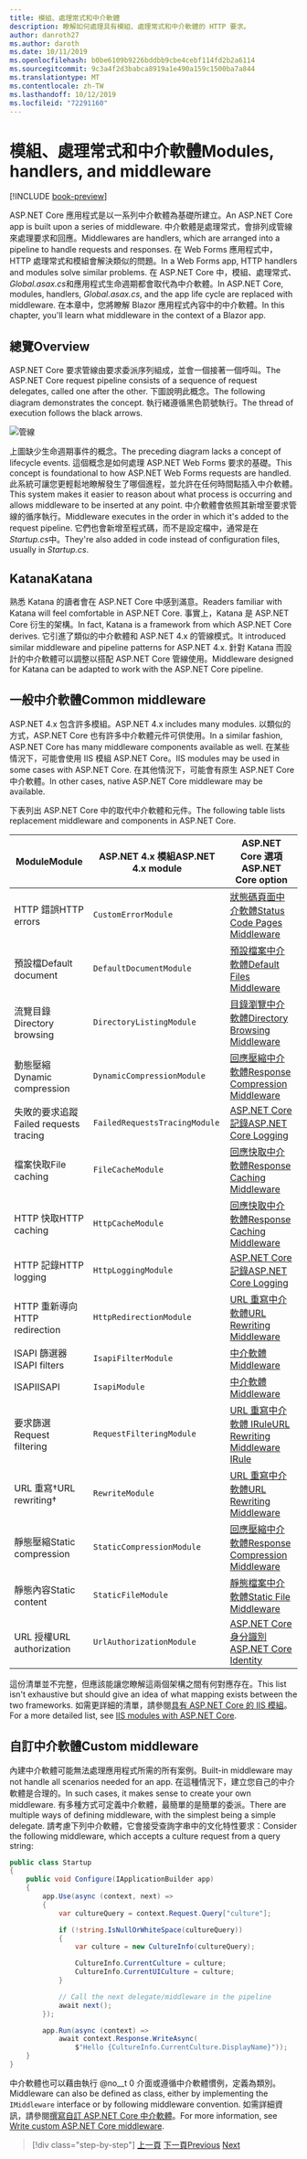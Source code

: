 ```yaml
---
title: 模組、處理常式和中介軟體
description: 瞭解如何處理具有模組、處理常式和中介軟體的 HTTP 要求。
author: danroth27
ms.author: daroth
ms.date: 10/11/2019
ms.openlocfilehash: b0be6109b9226bddbb9cbe4cebf114fd2b2a6114
ms.sourcegitcommit: 9c3a4f2d3babca8919a1e490a159c1500ba7a844
ms.translationtype: MT
ms.contentlocale: zh-TW
ms.lasthandoff: 10/12/2019
ms.locfileid: "72291160"
---
```

# <a name="modules-handlers-and-middleware"></a><span data-ttu-id="6c3b8-103">模組、處理常式和中介軟體</span><span class="sxs-lookup"><span data-stu-id="6c3b8-103">Modules, handlers, and middleware</span></span>

[!INCLUDE [book-preview](../../../includes/book-preview.md)]

<span data-ttu-id="6c3b8-104">ASP.NET Core 應用程式是以一系列中介軟體為基礎所建立。</span><span class="sxs-lookup"><span data-stu-id="6c3b8-104">An ASP.NET Core app is built upon a series of middleware.</span></span> <span data-ttu-id="6c3b8-105">中介軟體是處理常式，會排列成管線來處理要求和回應。</span><span class="sxs-lookup"><span data-stu-id="6c3b8-105">Middlewares are handlers, which are arranged into a pipeline to handle requests and responses.</span></span> <span data-ttu-id="6c3b8-106">在 Web Forms 應用程式中，HTTP 處理常式和模組會解決類似的問題。</span><span class="sxs-lookup"><span data-stu-id="6c3b8-106">In a Web Forms app, HTTP handlers and modules solve similar problems.</span></span> <span data-ttu-id="6c3b8-107">在 ASP.NET Core 中，模組、處理常式、 *Global.asax.cs*和應用程式生命週期都會取代為中介軟體。</span><span class="sxs-lookup"><span data-stu-id="6c3b8-107">In ASP.NET Core, modules, handlers, *Global.asax.cs*, and the app life cycle are replaced with middleware.</span></span> <span data-ttu-id="6c3b8-108">在本章中，您將瞭解 Blazor 應用程式內容中的中介軟體。</span><span class="sxs-lookup"><span data-stu-id="6c3b8-108">In this chapter, you'll learn what middleware in the context of a Blazor app.</span></span>

## <a name="overview"></a><span data-ttu-id="6c3b8-109">總覽</span><span class="sxs-lookup"><span data-stu-id="6c3b8-109">Overview</span></span>

<span data-ttu-id="6c3b8-110">ASP.NET Core 要求管線由要求委派序列組成，並會一個接著一個呼叫。</span><span class="sxs-lookup"><span data-stu-id="6c3b8-110">The ASP.NET Core request pipeline consists of a sequence of request delegates, called one after the other.</span></span> <span data-ttu-id="6c3b8-111">下圖說明此概念。</span><span class="sxs-lookup"><span data-stu-id="6c3b8-111">The following diagram demonstrates the concept.</span></span> <span data-ttu-id="6c3b8-112">執行緒遵循黑色箭號執行。</span><span class="sxs-lookup"><span data-stu-id="6c3b8-112">The thread of execution follows the black arrows.</span></span>

![管線](media/middleware/request-delegate-pipeline.png)

<span data-ttu-id="6c3b8-114">上圖缺少生命週期事件的概念。</span><span class="sxs-lookup"><span data-stu-id="6c3b8-114">The preceding diagram lacks a concept of lifecycle events.</span></span> <span data-ttu-id="6c3b8-115">這個概念是如何處理 ASP.NET Web Forms 要求的基礎。</span><span class="sxs-lookup"><span data-stu-id="6c3b8-115">This concept is foundational to how ASP.NET Web Forms requests are handled.</span></span> <span data-ttu-id="6c3b8-116">此系統可讓您更輕鬆地瞭解發生了哪個進程，並允許在任何時間點插入中介軟體。</span><span class="sxs-lookup"><span data-stu-id="6c3b8-116">This system makes it easier to reason about what process is occurring and allows middleware to be inserted at any point.</span></span> <span data-ttu-id="6c3b8-117">中介軟體會依照其新增至要求管線的循序執行。</span><span class="sxs-lookup"><span data-stu-id="6c3b8-117">Middleware executes in the order in which it's added to the request pipeline.</span></span> <span data-ttu-id="6c3b8-118">它們也會新增至程式碼，而不是設定檔中，通常是在*Startup.cs*中。</span><span class="sxs-lookup"><span data-stu-id="6c3b8-118">They're also added in code instead of configuration files, usually in *Startup.cs*.</span></span>

## <a name="katana"></a><span data-ttu-id="6c3b8-119">Katana</span><span class="sxs-lookup"><span data-stu-id="6c3b8-119">Katana</span></span>

<span data-ttu-id="6c3b8-120">熟悉 Katana 的讀者會在 ASP.NET Core 中感到滿意。</span><span class="sxs-lookup"><span data-stu-id="6c3b8-120">Readers familiar with Katana will feel comfortable in ASP.NET Core.</span></span> <span data-ttu-id="6c3b8-121">事實上，Katana 是 ASP.NET Core 衍生的架構。</span><span class="sxs-lookup"><span data-stu-id="6c3b8-121">In fact, Katana is a framework from which ASP.NET Core derives.</span></span> <span data-ttu-id="6c3b8-122">它引進了類似的中介軟體和 ASP.NET 4.x 的管線模式。</span><span class="sxs-lookup"><span data-stu-id="6c3b8-122">It introduced similar middleware and pipeline patterns for ASP.NET 4.x.</span></span> <span data-ttu-id="6c3b8-123">針對 Katana 而設計的中介軟體可以調整以搭配 ASP.NET Core 管線使用。</span><span class="sxs-lookup"><span data-stu-id="6c3b8-123">Middleware designed for Katana can be adapted to work with the ASP.NET Core pipeline.</span></span>

## <a name="common-middleware"></a><span data-ttu-id="6c3b8-124">一般中介軟體</span><span class="sxs-lookup"><span data-stu-id="6c3b8-124">Common middleware</span></span>

<span data-ttu-id="6c3b8-125">ASP.NET 4.x 包含許多模組。</span><span class="sxs-lookup"><span data-stu-id="6c3b8-125">ASP.NET 4.x includes many modules.</span></span> <span data-ttu-id="6c3b8-126">以類似的方式，ASP.NET Core 也有許多中介軟體元件可供使用。</span><span class="sxs-lookup"><span data-stu-id="6c3b8-126">In a similar fashion, ASP.NET Core has many middleware components available as well.</span></span> <span data-ttu-id="6c3b8-127">在某些情況下，可能會使用 IIS 模組 ASP.NET Core。</span><span class="sxs-lookup"><span data-stu-id="6c3b8-127">IIS modules may be used in some cases with ASP.NET Core.</span></span> <span data-ttu-id="6c3b8-128">在其他情況下，可能會有原生 ASP.NET Core 中介軟體。</span><span class="sxs-lookup"><span data-stu-id="6c3b8-128">In other cases, native ASP.NET Core middleware may be available.</span></span>

<span data-ttu-id="6c3b8-129">下表列出 ASP.NET Core 中的取代中介軟體和元件。</span><span class="sxs-lookup"><span data-stu-id="6c3b8-129">The following table lists replacement middleware and components in ASP.NET Core.</span></span>

|<span data-ttu-id="6c3b8-130">Module</span><span class="sxs-lookup"><span data-stu-id="6c3b8-130">Module</span></span>                 |<span data-ttu-id="6c3b8-131">ASP.NET 4.x 模組</span><span class="sxs-lookup"><span data-stu-id="6c3b8-131">ASP.NET 4.x module</span></span>           |<span data-ttu-id="6c3b8-132">ASP.NET Core 選項</span><span class="sxs-lookup"><span data-stu-id="6c3b8-132">ASP.NET Core option</span></span>|
|-----------------------|-----------------------------|-------------------|
|<span data-ttu-id="6c3b8-133">HTTP 錯誤</span><span class="sxs-lookup"><span data-stu-id="6c3b8-133">HTTP errors</span></span>            |`CustomErrorModule`          |[<span data-ttu-id="6c3b8-134">狀態碼頁面中介軟體</span><span class="sxs-lookup"><span data-stu-id="6c3b8-134">Status Code Pages Middleware</span></span>](/aspnet/core/fundamentals/error-handling#usestatuscodepages)|
|<span data-ttu-id="6c3b8-135">預設檔</span><span class="sxs-lookup"><span data-stu-id="6c3b8-135">Default document</span></span>       |`DefaultDocumentModule`      |[<span data-ttu-id="6c3b8-136">預設檔案中介軟體</span><span class="sxs-lookup"><span data-stu-id="6c3b8-136">Default Files Middleware</span></span>](/aspnet/core/fundamentals/static-files#serve-a-default-document)|
|<span data-ttu-id="6c3b8-137">流覽目錄</span><span class="sxs-lookup"><span data-stu-id="6c3b8-137">Directory browsing</span></span>     |`DirectoryListingModule`     |[<span data-ttu-id="6c3b8-138">目錄瀏覽中介軟體</span><span class="sxs-lookup"><span data-stu-id="6c3b8-138">Directory Browsing Middleware</span></span>](/aspnet/core/fundamentals/static-files#enable-directory-browsing)|
|<span data-ttu-id="6c3b8-139">動態壓縮</span><span class="sxs-lookup"><span data-stu-id="6c3b8-139">Dynamic compression</span></span>    |`DynamicCompressionModule`   |[<span data-ttu-id="6c3b8-140">回應壓縮中介軟體</span><span class="sxs-lookup"><span data-stu-id="6c3b8-140">Response Compression Middleware</span></span>](/aspnet/core/performance/response-compression)|
|<span data-ttu-id="6c3b8-141">失敗的要求追蹤</span><span class="sxs-lookup"><span data-stu-id="6c3b8-141">Failed requests tracing</span></span>|`FailedRequestsTracingModule`|[<span data-ttu-id="6c3b8-142">ASP.NET Core 記錄</span><span class="sxs-lookup"><span data-stu-id="6c3b8-142">ASP.NET Core Logging</span></span>](/aspnet/core/fundamentals/logging/index#tracesource-provider)|
|<span data-ttu-id="6c3b8-143">檔案快取</span><span class="sxs-lookup"><span data-stu-id="6c3b8-143">File caching</span></span>           |`FileCacheModule`            |[<span data-ttu-id="6c3b8-144">回應快取中介軟體</span><span class="sxs-lookup"><span data-stu-id="6c3b8-144">Response Caching Middleware</span></span>](/aspnet/core/performance/caching/middleware)|
|<span data-ttu-id="6c3b8-145">HTTP 快取</span><span class="sxs-lookup"><span data-stu-id="6c3b8-145">HTTP caching</span></span>           |`HttpCacheModule`            |[<span data-ttu-id="6c3b8-146">回應快取中介軟體</span><span class="sxs-lookup"><span data-stu-id="6c3b8-146">Response Caching Middleware</span></span>](/aspnet/core/performance/caching/middleware)|
|<span data-ttu-id="6c3b8-147">HTTP 記錄</span><span class="sxs-lookup"><span data-stu-id="6c3b8-147">HTTP logging</span></span>           |`HttpLoggingModule`          |[<span data-ttu-id="6c3b8-148">ASP.NET Core 記錄</span><span class="sxs-lookup"><span data-stu-id="6c3b8-148">ASP.NET Core Logging</span></span>](/aspnet/core/fundamentals/logging/index)|
|<span data-ttu-id="6c3b8-149">HTTP 重新導向</span><span class="sxs-lookup"><span data-stu-id="6c3b8-149">HTTP redirection</span></span>       |`HttpRedirectionModule`      |[<span data-ttu-id="6c3b8-150">URL 重寫中介軟體</span><span class="sxs-lookup"><span data-stu-id="6c3b8-150">URL Rewriting Middleware</span></span>](/aspnet/core/fundamentals/url-rewriting)|
|<span data-ttu-id="6c3b8-151">ISAPI 篩選器</span><span class="sxs-lookup"><span data-stu-id="6c3b8-151">ISAPI filters</span></span>          |`IsapiFilterModule`          |[<span data-ttu-id="6c3b8-152">中介軟體</span><span class="sxs-lookup"><span data-stu-id="6c3b8-152">Middleware</span></span>](/aspnet/core/fundamentals/middleware/index)|
|<span data-ttu-id="6c3b8-153">ISAPI</span><span class="sxs-lookup"><span data-stu-id="6c3b8-153">ISAPI</span></span>                  |`IsapiModule`                |[<span data-ttu-id="6c3b8-154">中介軟體</span><span class="sxs-lookup"><span data-stu-id="6c3b8-154">Middleware</span></span>](/aspnet/core/fundamentals/middleware/index)|
|<span data-ttu-id="6c3b8-155">要求篩選</span><span class="sxs-lookup"><span data-stu-id="6c3b8-155">Request filtering</span></span>      |`RequestFilteringModule`     |[<span data-ttu-id="6c3b8-156">URL 重寫中介軟體 IRule</span><span class="sxs-lookup"><span data-stu-id="6c3b8-156">URL Rewriting Middleware IRule</span></span>](/aspnet/core/fundamentals/url-rewriting#irule-based-rule)|
|<span data-ttu-id="6c3b8-157">URL 重寫&#8224;</span><span class="sxs-lookup"><span data-stu-id="6c3b8-157">URL rewriting&#8224;</span></span>   |`RewriteModule`              |[<span data-ttu-id="6c3b8-158">URL 重寫中介軟體</span><span class="sxs-lookup"><span data-stu-id="6c3b8-158">URL Rewriting Middleware</span></span>](/aspnet/core/fundamentals/url-rewriting)|
|<span data-ttu-id="6c3b8-159">靜態壓縮</span><span class="sxs-lookup"><span data-stu-id="6c3b8-159">Static compression</span></span>     |`StaticCompressionModule`    |[<span data-ttu-id="6c3b8-160">回應壓縮中介軟體</span><span class="sxs-lookup"><span data-stu-id="6c3b8-160">Response Compression Middleware</span></span>](/aspnet/core/performance/response-compression)|
|<span data-ttu-id="6c3b8-161">靜態內容</span><span class="sxs-lookup"><span data-stu-id="6c3b8-161">Static content</span></span>         |`StaticFileModule`           |[<span data-ttu-id="6c3b8-162">靜態檔案中介軟體</span><span class="sxs-lookup"><span data-stu-id="6c3b8-162">Static File Middleware</span></span>](/aspnet/core/fundamentals/static-files)|
|<span data-ttu-id="6c3b8-163">URL 授權</span><span class="sxs-lookup"><span data-stu-id="6c3b8-163">URL authorization</span></span>      |`UrlAuthorizationModule`     |[<span data-ttu-id="6c3b8-164">ASP.NET Core 身分識別</span><span class="sxs-lookup"><span data-stu-id="6c3b8-164">ASP.NET Core Identity</span></span>](/aspnet/core/security/authentication/identity)|

<span data-ttu-id="6c3b8-165">這份清單並不完整，但應該能讓您瞭解這兩個架構之間有何對應存在。</span><span class="sxs-lookup"><span data-stu-id="6c3b8-165">This list isn't exhaustive but should give an idea of what mapping exists between the two frameworks.</span></span> <span data-ttu-id="6c3b8-166">如需更詳細的清單，請參閱[具有 ASP.NET Core 的 IIS 模組](/aspnet/core/host-and-deploy/iis/modules)。</span><span class="sxs-lookup"><span data-stu-id="6c3b8-166">For a more detailed list, see [IIS modules with ASP.NET Core](/aspnet/core/host-and-deploy/iis/modules).</span></span>

## <a name="custom-middleware"></a><span data-ttu-id="6c3b8-167">自訂中介軟體</span><span class="sxs-lookup"><span data-stu-id="6c3b8-167">Custom middleware</span></span>

<span data-ttu-id="6c3b8-168">內建中介軟體可能無法處理應用程式所需的所有案例。</span><span class="sxs-lookup"><span data-stu-id="6c3b8-168">Built-in middleware may not handle all scenarios needed for an app.</span></span> <span data-ttu-id="6c3b8-169">在這種情況下，建立您自己的中介軟體是合理的。</span><span class="sxs-lookup"><span data-stu-id="6c3b8-169">In such cases, it makes sense to create your own middleware.</span></span> <span data-ttu-id="6c3b8-170">有多種方式可定義中介軟體，最簡單的是簡單的委派。</span><span class="sxs-lookup"><span data-stu-id="6c3b8-170">There are multiple ways of defining middleware, with the simplest being a simple delegate.</span></span> <span data-ttu-id="6c3b8-171">請考慮下列中介軟體，它會接受查詢字串中的文化特性要求：</span><span class="sxs-lookup"><span data-stu-id="6c3b8-171">Consider the following middleware, which accepts a culture request from a query string:</span></span>

```csharp
public class Startup
{
    public void Configure(IApplicationBuilder app)
    {
        app.Use(async (context, next) =>
        {
            var cultureQuery = context.Request.Query["culture"];

            if (!string.IsNullOrWhiteSpace(cultureQuery))
            {
                var culture = new CultureInfo(cultureQuery);

                CultureInfo.CurrentCulture = culture;
                CultureInfo.CurrentUICulture = culture;
            }

            // Call the next delegate/middleware in the pipeline
            await next();
        });

        app.Run(async (context) =>
            await context.Response.WriteAsync(
                $"Hello {CultureInfo.CurrentCulture.DisplayName}"));
    }
}
```

<span data-ttu-id="6c3b8-172">中介軟體也可以藉由執行 @no__t 0 介面或遵循中介軟體慣例，定義為類別。</span><span class="sxs-lookup"><span data-stu-id="6c3b8-172">Middleware can also be defined as class, either by implementing the `IMiddleware` interface or by following middleware convention.</span></span> <span data-ttu-id="6c3b8-173">如需詳細資訊，請參閱[撰寫自訂 ASP.NET Core 中介軟體](/aspnet/core/fundamentals/middleware/write)。</span><span class="sxs-lookup"><span data-stu-id="6c3b8-173">For more information, see [Write custom ASP.NET Core middleware](/aspnet/core/fundamentals/middleware/write).</span></span>

>[!div class="step-by-step"]
><span data-ttu-id="6c3b8-174">[上一頁](data.md)
>[下一頁](config.md)</span><span class="sxs-lookup"><span data-stu-id="6c3b8-174">[Previous](data.md)
[Next](config.md)</span></span>
